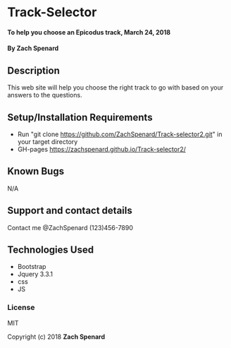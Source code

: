 # Track-Selector

#### To help you choose an Epicodus track, March 24, 2018

#### By Zach Spenard

## Description

This web site will help you choose the right track to go with based on your answers to the questions.

## Setup/Installation Requirements

* Run "git clone https://github.com/ZachSpenard/Track-selector2.git" in your target directory
* GH-pages https://zachspenard.github.io/Track-selector2/

## Known Bugs

N/A

## Support and contact details

Contact me @ZachSpenard (123)456-7890
## Technologies Used

* Bootstrap
* Jquery 3.3.1
* css
* JS

### License

MIT

Copyright (c) 2018 **Zach Spenard**

